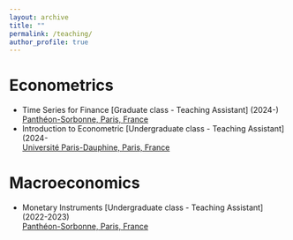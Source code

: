 ```yaml
---
layout: archive
title: ""
permalink: /teaching/
author_profile: true
---
```


Econometrics
======
 * Time Series for Finance [Graduate class - Teaching Assistant] (2024-)\
   [Panthéon-Sorbonne, Paris, France](https://www.pantheonsorbonne.fr/)
* Introduction to Econometric [Undergraduate class - Teaching Assistant] (2024-\
  [Université Paris-Dauphine, Paris, France](https://dauphine.psl.eu/)
    
Macroeconomics
======
* Monetary Instruments [Undergraduate class - Teaching Assistant] (2022-2023)\
   [Panthéon-Sorbonne, Paris, France](https://www.pantheonsorbonne.fr/)
